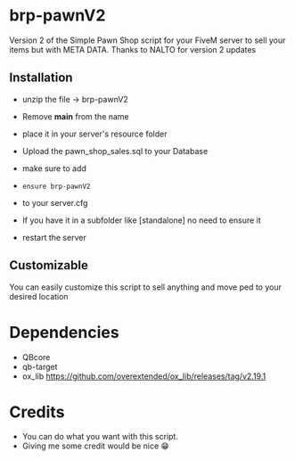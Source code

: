 # brp-pawnV2
Version 2 of the Simple Pawn Shop script for your FiveM server to sell your items but with META DATA.
Thanks to NALTO for version 2 updates

## Installation

- unzip the file → brp-pawnV2
- Remove **main** from the name
- place it in your server's resource folder
- Upload the pawn_shop_sales.sql to your Database

- make sure to add
- ```
  ensure brp-pawnV2
  ```
- to your server.cfg
- If you have it in a subfolder like [standalone] no need to ensure it
- restart the server

## Customizable
You can easily customize this script to sell anything and move ped to your desired location

# Dependencies

- QBcore
- qb-target
- ox_lib https://github.com/overextended/ox_lib/releases/tag/v2.19.1

# Credits
- You can do what you want with this script. 
- Giving me some credit would be nice 😁
